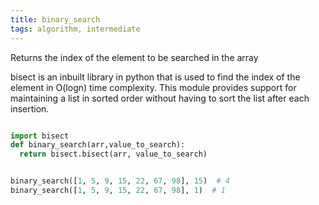```yaml
---
title: binary_search
tags: algorithm, intermediate
---
```


Returns the index of the element to be searched in the array

bisect is an inbuilt library in python that is used to find the index of the element in O(logn) time complexity. This module provides support for maintaining a list in sorted order without having to sort the list after each insertion.

```py

import bisect
def binary_search(arr,value_to_search):
  return bisect.bisect(arr, value_to_search)

```

```py

binary_search([1, 5, 9, 15, 22, 67, 98], 15)  # 4
binary_search([1, 5, 9, 15, 22, 67, 98], 1)  # 1

```
